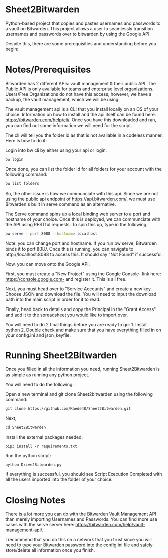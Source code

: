 # Sheet2Bitwarden
Python-based project that copies and pastes usernames and passwords to a vault on Bitwarden. This project allows a user to seamlessly transition usernames and passwords over to bitwarden by using the Google API. 

Despite this, there are some prerequisities and understanding before you begin: 
# Notes/Prerequisites
Bitwarden has 2 different APIs: vault management & their public API. The Public API is only available for teams and enterprise level organizations. Users/Free Organizations do not have this access; however, we have a backup, the vault management, which we will be using. 

The vault management api is a CLI that you install locally on an OS of your choice. Information on how to install and the api itself can be found here: https://bitwarden.com/help/cli/. Once you have this downloaded and ran, you can find out some information we will need for the script. 

The cli will tell you the folder id as that is not available in a codeless manner. Here is how to do it: 

Login into bw cli by either using your api or login.
``` bash
bw login
```
Once done, you can list the folder id for all folders for your account with the following command: 
``` bash
bw list folders
``` 
So, the other issue is how we communciate with this api. Since we are not using the public api endpoint of https://api.bitwarden.com/, we must use Bitwarden's built in serve command as an alternative. 

The Serve command spins up a local binding web server to a port and hostname of your choice. Once this is deployed, we can communciate with the API using RESTful requests. To spin this up, type in the following: 
``` bash 
bw serve --port 8088 --hostname localhost
```
Note: you can change port and hostname. If you run bw serve, Bitwarden binds it to port 8087. Once this is running, you can navigate to http://localhost:8088 to access this. It should say "Not Found" if successful. 

Now, you can move onto the Google API. 

First, you must create a "New Project" using the Google Console- link here: https://console.google.com- and register it. This is all free. 

Next, you must head over to "Service Accounts" and create a new key. Choose JSON and download the file. You will need to input the download path into the main script in order for it to read. 

Finally, head back to details and copy the Principal in the "Grant Access" and add it to the spreadsheet you would like to import over. 

You will need to do 2 final things before you are ready to go: 1. Install python 2. Double check and make sure that you have everything filled in on your config.ini and json_keyfile. 

# Running Sheet2Bitwarden
Once you filled in all the information you need, running Sheet2Bitwarden is as simple as running any python project. 

You will need to do the following: 

Open a new terminal and git clone Sheet2bitwarden using the following command: 
``` bash
git clone https://github.com/Kaede48/Sheet2Bitwarden.git
```
Next, 
```
cd Sheet2Bitwarden
```
Install the external packages needed: 
```
pip3 install -r requirements.txt
```
Run the python script: 
```
python Drive2Bitwarden.py
```

If everything is successful, you should see Script Execution Completed with all the users imported into the folder of your choice. 

# Closing Notes 
There is a lot more you can do with the Bitwarden Vault Management API than merely importing Usernames and Passwords. You can find more use cases with the serve server here: https://bitwarden.com/help/vault-management-api/. 

I recommend that you do this on a network that you trust since you will need to type your Bitwarden password into the config.ini file and safely store/delete all information once you finish. 

